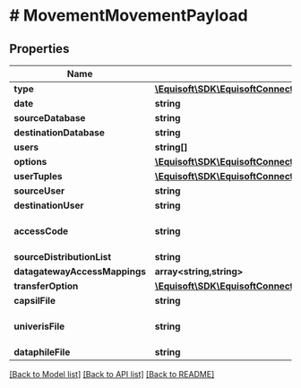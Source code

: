 # # MovementMovementPayload

## Properties

Name | Type | Description | Notes
------------ | ------------- | ------------- | -------------
**type** | [**\Equisoft\SDK\EquisoftConnect\Model\MovementMovementType**](MovementMovementType.md) |  | [optional]
**date** | **string** | Movement date. | [optional]
**sourceDatabase** | **string** | Source database full name. |
**destinationDatabase** | **string** | Destination database full name. |
**users** | **string[]** | List of users id. |
**options** | [**\Equisoft\SDK\EquisoftConnect\Model\MovementOptions**](MovementOptions.md) |  | [optional]
**userTuples** | [**\Equisoft\SDK\EquisoftConnect\Model\MovementUserTuplePayload[]**](MovementUserTuplePayload.md) | User tuples. |
**sourceUser** | **string** | Source user id. |
**destinationUser** | **string** | Destination user id. |
**accessCode** | **string** | Access code. Format: dataGatewayType~~system~dealerCode-repCode. |
**sourceDistributionList** | **string** | Source distribution list. | [optional]
**datagatewayAccessMappings** | **array<string,string>** | Data gateway access mapping. | [optional]
**transferOption** | [**\Equisoft\SDK\EquisoftConnect\Model\MovementTransferOption**](MovementTransferOption.md) |  |
**capsilFile** | **string** | Path to the Capsil file. | [optional]
**univerisFile** | **string** | Path to the Univeris file. Deprecated: Univeris file is not supported anymore and will be removed in a future version. | [optional]
**dataphileFile** | **string** | Path to the Dataphile. | [optional]

[[Back to Model list]](../../README.md#models) [[Back to API list]](../../README.md#endpoints) [[Back to README]](../../README.md)
